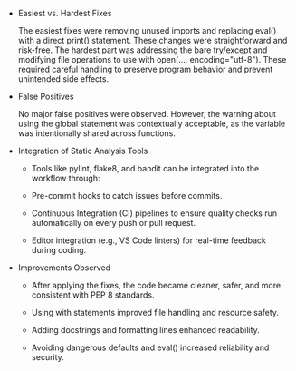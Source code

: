 - Easiest vs. Hardest Fixes

    The easiest fixes were removing unused imports and replacing eval() with a direct print() statement. These changes were straightforward and risk-free.
    The hardest part was addressing the bare try/except and modifying file operations to use with open(..., encoding="utf-8"). These required careful handling to preserve program behavior and prevent unintended side effects.

- False Positives

    No major false positives were observed. However, the warning about using the global statement was contextually acceptable, as the variable was intentionally shared across functions.

- Integration of Static Analysis Tools

    - Tools like pylint, flake8, and bandit can be integrated into the workflow through:

    - Pre-commit hooks to catch issues before commits.

    - Continuous Integration (CI) pipelines to ensure quality checks run automatically on every push or pull request.

    - Editor integration (e.g., VS Code linters) for real-time feedback during coding.

- Improvements Observed

    - After applying the fixes, the code became cleaner, safer, and more consistent with PEP 8 standards.

    - Using with statements improved file handling and resource safety.

    - Adding docstrings and formatting lines enhanced readability.

    - Avoiding dangerous defaults and eval() increased reliability and security.